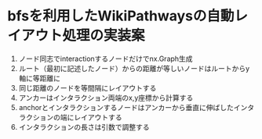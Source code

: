 # bfsを利用したWikiPathwaysの自動レイアウト処理の実装案

1. ノード同志でinteractionするノードだけでnx.Graph生成
2. ルート（最初に記述したノード）からの距離が等しいノードはルートからy軸に等距離に
3. 同じ距離のノードを等間隔にレイアウトする
4. アンカーはインタラクション両端のx,y座標から計算する
5. anchorとインタラクションするノードはアンカーから垂直に伸ばしたインタラクションの端にレイアウトする
6. インタラクションの長さは引数で調整する 